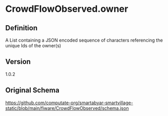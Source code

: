 # CrowdFlowObserved.owner

## Definition
A List containing a JSON encoded sequence of characters referencing the unique Ids of the owner(s)

## Version
1.0.2

## Original Schema
https://github.com/computate-org/smartabyar-smartvillage-static/blob/main/fiware/CrowdFlowObserved/schema.json

